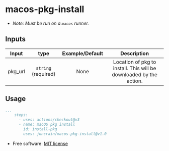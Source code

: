 # macos-pkg-install

* _Note: Must be run on a `macos` runner._

## Inputs

|      Input       |        type         |                                            Example/Default                                            |                             Description                             |
| :--------------: | :-----------------: | :---------------------------------------------------------------------------------------------------: | :-----------------------------------------------------------------: |
| pkg_url | `string` (required) | None | Location of pkg to install. This will be downloaded by the action. |


## Usage

```yaml
...
    steps:
      - uses: actions/checkout@v3
      - name: macOS pkg install
        id: install-pkg
        uses: joncrain/macos-pkg-install@v1.0
```

* Free software: [MIT license](LICENSE)
